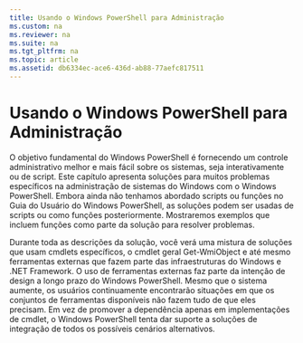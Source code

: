 ```yaml
---
title: Usando o Windows PowerShell para Administração
ms.custom: na
ms.reviewer: na
ms.suite: na
ms.tgt_pltfrm: na
ms.topic: article
ms.assetid: db6334ec-ace6-436d-ab88-77aefc817511
---
```

# Usando o Windows PowerShell para Administração
O objetivo fundamental do Windows PowerShell é fornecendo um controle administrativo melhor e mais fácil sobre os sistemas, seja interativamente ou de script. Este capítulo apresenta soluções para muitos problemas específicos na administração de sistemas do Windows com o Windows PowerShell. Embora ainda não tenhamos abordado scripts ou funções no Guia do Usuário do Windows PowerShell, as soluções podem ser usadas de scripts ou como funções posteriormente. Mostraremos exemplos que incluem funções como parte da solução para resolver problemas.

Durante toda as descrições da solução, você verá uma mistura de soluções que usam cmdlets específicos, o cmdlet geral Get-WmiObject e até mesmo ferramentas externas que fazem parte das infraestruturas do Windows e .NET Framework. O uso de ferramentas externas faz parte da intenção de design a longo prazo do Windows PowerShell. Mesmo que o sistema aumente, os usuários continuamente encontrarão situações em que os conjuntos de ferramentas disponíveis não fazem tudo de que eles precisam. Em vez de promover a dependência apenas em implementações de cmdlet, o Windows PowerShell tenta dar suporte a soluções de integração de todos os possíveis cenários alternativos.



<!--HONumber=Apr16_HO1-->


